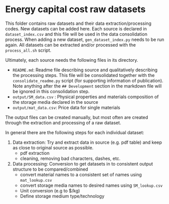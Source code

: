 # Energy capital cost raw datasets

This folder contains raw datasets and their data extraction/processing codes. New datasets can be added here. Each source is declared in `dataset_index.csv` and this file will be used in the data consolidation process. When adding a new dataset, `gen_dataset_index.py` needs to be run again. All datasets can be extracted and/or processed with the `process_all.sh` script. 

Ultimately, each source needs the following files in its directory.  

* `README.md`: Readme file describing source and qualitatively describing the processing steps. This file will be consolidated together with the `consolidate_readme.py` script (for supporting information of publication). Note anything after the `## Development` section in the markdown file will be ignored in this consolidation step. 
* `output/SM_data.csv` : Physical properties and materials composition of the storage media declared in the source
* `output/mat_data.csv`: Price data for single materials

The output files can be created manually, but most often are created through the extraction and processing of a raw dataset.


In general there are the following steps for each individual dataset:
1. Data extraction: Try and extract data in source (e.g. pdf table) and keep as close to original source as possible.
    * pdf extraction
    * cleaning, removing bad characters, dashes, etc.
2. Data processing: Conversion to get datasets in to consistent output structure to be compared/combined
    * convert material names to a consistent set of names using `mat_lookup.csv`
    * convert storage media names to desired names using `SM_lookup.csv`
    * Unit conversion (e.g to $/kg)
    * Define storage medium type/technology


